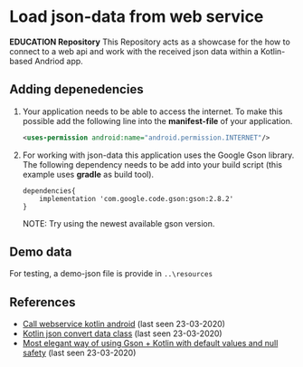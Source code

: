 # Load json-data from web service
**EDUCATION Repository**
This Repository acts as a showcase for the how to connect to a web api and work with the received json data within a Kotlin-based Andriod app.


## Adding depenedencies
1. Your application needs to be able to access the internet. To make this possible add the following line into the **manifest-file** of your application.
	```xml
	<uses-permission android:name="android.permission.INTERNET"/>
	```

2. For working with json-data this application uses the Google Gson library. The following dependency needs to be add into your build script (this example uses **gradle** as build tool).
	```
	dependencies{  
	    implementation 'com.google.code.gson:gson:2.8.2'  
	}
	```
	NOTE: Try using the newest available gson version.

## Demo data
For testing, a demo-json file is provide in 	```..\resources```

## References
- [Call webservice kotlin android](https://www.iotwebplanet.com/call-webservice-kotlin-android/) (last seen 23-03-2020)
- [Kotlin json convert data class](https://www.baeldung.com/kotlin-json-convert-data-class) (last seen 23-03-2020)
- [Most elegant way of using Gson + Kotlin with default values and null safety](https://proandroiddev.com/most-elegant-way-of-using-gson-kotlin-with-default-values-and-null-safety-b6216ac5328c) (last seen 23-03-2020)
